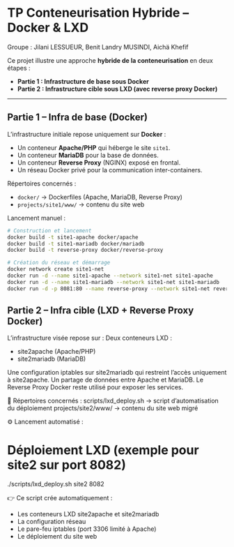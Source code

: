 # TP Conteneurisation Hybride – Docker & LXD
Groupe : Jilani LESSUEUR, Benit Landry MUSINDI, Aichä Khefif

Ce projet illustre une approche **hybride de la conteneurisation** en deux étapes :
- **Partie 1 : Infrastructure de base sous Docker**
- **Partie 2 : Infrastructure cible sous LXD (avec reverse proxy Docker)**

---

## Partie 1 – Infra de base (Docker)

L’infrastructure initiale repose uniquement sur **Docker** :
- Un conteneur **Apache/PHP** qui héberge le site `site1`.
- Un conteneur **MariaDB** pour la base de données.
- Un conteneur **Reverse Proxy** (NGINX) exposé en frontal.
- Un réseau Docker privé pour la communication inter-containers.

 Répertoires concernés :
- `docker/` → Dockerfiles (Apache, MariaDB, Reverse Proxy)
- `projects/site1/www/` → contenu du site web

Lancement manuel :
```bash
# Construction et lancement
docker build -t site1-apache docker/apache
docker build -t site1-mariadb docker/mariadb
docker build -t reverse-proxy docker/reverse-proxy
```
```bash
# Création du réseau et démarrage
docker network create site1-net
docker run -d --name site1-apache --network site1-net site1-apache
docker run -d --name site1-mariadb --network site1-net site1-mariadb
docker run -d -p 8081:80 --name reverse-proxy --network site1-net reverse-proxy
```
##  Partie 2 – Infra cible (LXD + Reverse Proxy Docker)

L’infrastructure visée repose sur :
Deux conteneurs LXD :
- site2apache (Apache/PHP)
- site2mariadb (MariaDB)

Une configuration iptables sur site2mariadb qui restreint l’accès uniquement à site2apache.
Un partage de données entre Apache et MariaDB.
Le Reverse Proxy Docker reste utilisé pour exposer les services.

📂 Répertoires concernés :
scripts/lxd_deploy.sh → script d’automatisation du déploiement
projects/site2/www/ → contenu du site web migré

⚙️ Lancement automatisé :

# Déploiement LXD (exemple pour site2 sur port 8082)
./scripts/lxd_deploy.sh site2 8082

👉 Ce script crée automatiquement :
- Les conteneurs LXD site2apache et site2mariadb
- La configuration réseau
- Le pare-feu iptables (port 3306 limité à Apache)
- Le déploiement du site web
